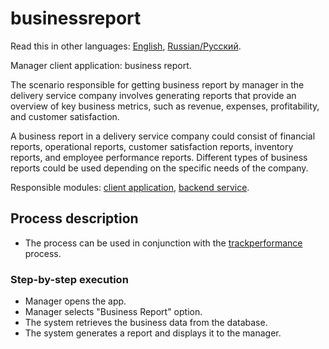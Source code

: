 # businessreport

Read this in other languages: [English](businessreport.md), [Russian/Русский](businessreport.ru.md). 

Manager client application: business report.

The scenario responsible for getting business report by manager in the delivery service company involves generating reports that provide an overview of key business metrics, such as revenue, expenses, profitability, and customer satisfaction.

A business report in a delivery service company could consist of financial reports, operational reports, customer satisfaction reports, inventory reports, and employee performance reports. 
Different types of business reports could be used depending on the specific needs of the company.

Responsible modules: [client application](../../frontend/managerclient.md), [backend service](../../backend/managerbackend.md).

## Process description

- The process can be used in conjunction with the [trackperformance](trackperformance.md) process.

### Step-by-step execution

- Manager opens the app.
- Manager selects "Business Report" option.
- The system retrieves the business data from the database.
- The system generates a report and displays it to the manager.
